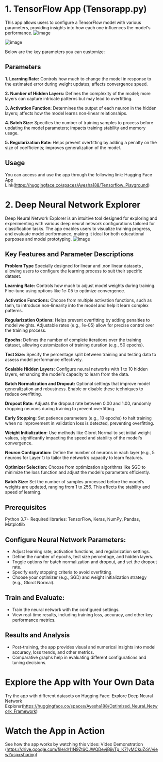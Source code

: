 # 1.  TensorFlow App (Tensorapp.py)
This app allows users to configure a TensorFlow model with various parameters, providing insights into how each one influences the model's performance. 
![image](https://github.com/user-attachments/assets/1e33baf7-887e-49b6-b878-c8b506e3d7e5)



![image](https://github.com/user-attachments/assets/6d532304-4e77-4315-9fd6-8a2a552cb1e0)


Below are the key parameters you can customize:

## Parameters
**1. Learning Rate:** Controls how much to change the model in response to the estimated error during weight updates; affects convergence speed.

**2. Number of Hidden Layers:** Defines the complexity of the model; more layers can capture intricate patterns but may lead to overfitting.

**3. Activation Function:** Determines the output of each neuron in the hidden layers; affects how the model learns non-linear relationships.

**4. Batch Size:** Specifies the number of training samples to process before updating the model parameters; impacts training stability and memory usage.

**5. Regularization Rate:**  Helps prevent overfitting by adding a penalty on the size of coefficients; improves generalization of the model.

## Usage
You can access and use the app through the following link: Hugging Face App Link(https://huggingface.co/spaces/Ayesha188/Tensorflow_Playground)



# 2. Deep Neural Network Explorer
Deep Neural Network Explorer is an intuitive tool designed for exploring and experimenting with various deep neural network configurations tailored for classification tasks. The app enables users to visualize training progress, and evaluate model performance, making it ideal for both educational purposes and model prototyping.
![image](https://github.com/user-attachments/assets/0fff295b-2c23-44a5-9830-a704a91b99eb)


## Key Features and Parameter Descriptions
**Problem  Type** Specially designed for linear and ,non linear datasets , allowing users to configure the learning process to suit their specific dataset.

**Learning Rate:** Controls how much to adjust model weights during training. Fine-tune using options like 1e-05 to optimize convergence.

**Activation Functions:** Choose from multiple activation functions, such as tanh, to introduce non-linearity into the model and help it learn complex patterns.

**Regularization Options:** Helps prevent overfitting by adding penalties to model weights. Adjustable rates (e.g., 1e-05) allow for precise control over the training process.

**Epochs:** Defines the number of complete iterations over the training dataset, allowing customization of training duration (e.g., 50 epochs).

**Test Size:** Specify the percentage split between training and testing data to assess model performance effectively.

**Scalable Hidden Layers:** Configure neural networks with 1 to 10 hidden layers, enhancing the model's capacity to learn from the data.

**Batch Normalization and Dropout:** Optional settings that improve model generalization and robustness. Enable or disable these techniques to reduce overfitting.

**Dropout Rate:** Adjusts the dropout rate between 0.00 and 1.00, randomly dropping neurons during training to prevent overfitting.

**Early Stopping:** Set patience parameters (e.g., 10 epochs) to halt training when no improvement in validation loss is detected, preventing overfitting.

**Weight Initialization:** Use methods like Glorot Normal to set initial weight values, significantly impacting the speed and stability of the model's convergence.

**Neuron Configuration:** Define the number of neurons in each layer (e.g., 5 neurons for Layer 1) to tailor the network’s capacity to learn features.

**Optimizer Selection:** Choose from optimization algorithms like SGD to minimize the loss function and adjust the model's parameters efficiently.

**Batch Size:** Set the number of samples processed before the model’s weights are updated, ranging from 1 to 256. This affects the stability and speed of learning.


## Prerequisites
Python 3.7+
Required libraries: TensorFlow, Keras, NumPy, Pandas, Matplotlib

## Configure Neural Network Parameters:

* Adjust learning rate, activation functions, and regularization settings.
* Define the number of epochs, test size percentage, and hidden layers.
* Toggle options for batch normalization and dropout, and set the dropout rate.
* Specify early stopping criteria to avoid overfitting.
* Choose your optimizer (e.g., SGD) and weight initialization strategy (e.g., Glorot Normal).
## Train and Evaluate:

* Train the neural network with the configured settings.
* View real-time results, including training loss, accuracy, and other key performance metrics.
## Results and Analysis
* Post-training, the app provides visual and numerical insights into model accuracy, loss trends, and other metrics.
* Comparative graphs help in evaluating different configurations and tuning decisions.

# Explore the App with Your Own Data
Try the app with different datasets on Hugging Face: Explore Deep Neural Network Explorer(https://huggingface.co/spaces/Ayesha188/Optimized_Neural_Network_Framework)
# Watch the App in Action
See how the app works by watching this video: Video Demonstration (https://drive.google.com/file/d/11N9Zt6CJWQDevjBjjvTp_K71yMCkuZoY/view?usp=sharing)
